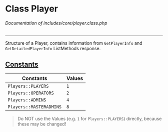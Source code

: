 # Class Player
###### Documentation of includes/core/player.class.php


***


Structure of a Player, contains information from `GetPlayerInfo` and `GetDetailedPlayerInfo` ListMethods response.



## [Constants](_#Constants)


| Constants								| Values
|-----------------------------------------------------------------------|-------
| `Players::PLAYERS`							| `1`
| `Players::OPERATORS`							| `2`
| `Players::ADMINS`							| `4`
| `Players::MASTERADMINS`						| `8`

> Do NOT use the Values (e.g. `1` for `Players::PLAYERS`) directly, because these may be changed!
